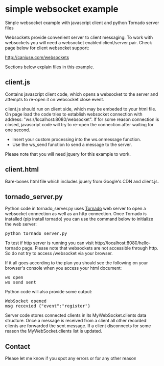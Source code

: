 simple websocket example
========================

Simple websocket example with javascript client and python Tornado server files

Websockets provide convenient server to client messaging. To work with websockets you will need a websocket enabled client/server pair. Check page below for client websocket support:

http://caniuse.com/websockets

Sections below explain files in this example.

client.js
-------------
Contains javascript client code, which opens a websocket to the server and attempts to re-open it on websocket close event.

client.js should run on client side, which may be embeded to your html file. On page load the code tries to establish websocket connection with address: "ws://localhost:8080/websocket". If for some reason connection is closed, javascript code will try to re-open the connection after waiting for one second.

+ Insert your custom processing into the ws.onmessage function. 
+ Use the ws_send function to send a message to the server. 

Please note that you will need jquery for this example to work.

client.html
-------------
Bare-bones html file which includes jquery from Google's CDN and client.js.

tornado_server.py
--------------------
Python code in tornado_server.py uses [Tornado](http://www.tornadoweb.org/) web server to open a websocket connection as well as an http connection. Once Tornado is installed (pip install tornado) you can use the command below to initialize the web server:

<pre>
python tornado_server.py
</pre>

To test if http server is running you can visit http://localhost:8080/hello-tornado page. Please note that websockets are not accessible through http. So do not try to access /websocket via your browser.

If it all goes according to the plan you should see the following on your browser's console when you access your html document:

<pre>
ws open
ws_send sent
</pre>

Python code will also provide some output:

<pre>
WebSocket opened
msg recevied {"event":"register"}
</pre>

Server code stores connected clients in its MyWebSocket.clients data structure. Once a message is received from a client all other recorded clients are forwarded the sent message. If a client disconnects for some reason the MyWebSocket.clients list is updated.

Contact
--------------------
Please let me know if you spot any errors or for any other reason
